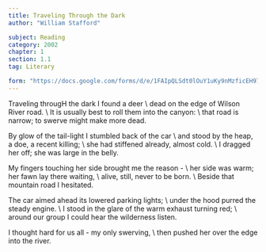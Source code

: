 ```yaml
---
title: Traveling Through the Dark
author: "William Stafford"

subject: Reading
category: 2002
chapter: 1
section: 1.1
tag: Literary

form: "https://docs.google.com/forms/d/e/1FAIpQLSdt0lOuY1uKy9nMzficEH97q_aza-uxNRtB-a1P7f8JgojoXg/viewform"
---
```

Traveling througH the dark I found a deer \\
dead on the edge of Wilson River road. \\
It is usually best to roll them into the canyon: \\
that road is narrow; to swerve might make more dead.

By glow of the tail-light I stumbled back of the car \\
and stood by the heap, a doe, a recent killing; \\
she had stiffened already, almost cold. \\
I dragged her off; she was large in the belly.

My fingers touching her side brought me the reason -  \\
her side was warm; her fawn lay there waiting, \\
alive, still, never to be born. \\
Beside that mountain road I hesitated.

The car aimed ahead its lowered parking lights; \\
under the hood purred the steady engine. \\
I stood in the glare of the warm exhaust turning red; \\
around our group I could hear the wilderness listen.

I thought hard for us all - my only swerving, \\
then pushed her over the edge into the river.